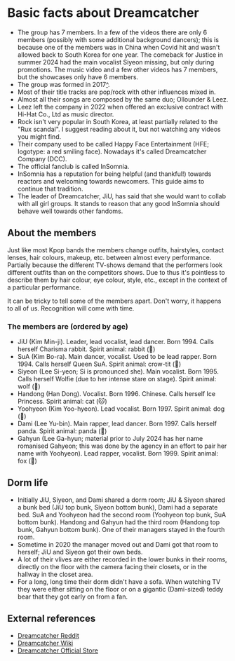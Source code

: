 # Basic facts about Dreamcatcher

* The group has 7 members. In a few of the videos there are only 6 members (possibly with some additional background dancers); this is because one of the members was in China when Covid hit and wasn't allowed back to South Korea for one year.
  The comeback for Justice in summer 2024 had the main vocalist Siyeon missing, but only during promotions. The music video and a few other videos has 7 members, but the showcases only have 6 members.
* The group was formed in 2017[^](A_brief_history_of_Minx.md).
* Most of their title tracks are pop/rock with other influences mixed in.
* Almost all their songs are composed by the same duo; Ollounder & Leez.
* Leez left the company in 2022 when offered an exclusive contract with Hi-Hat Co., Ltd as music director.
* Rock isn't very popular in South Korea, at least partially related to the "Rux scandal". I suggest reading about it, but not watching any videos you might find.
* Their company used to be called Happy Face Entertainment (HFE; logotype: a red smiling face). Nowadays it's called Dreamcatcher Company (DCC).
* The official fanclub is called InSomnia.
* InSomnia has a reputation for being helpful (and thankful!) towards reactors and welcoming towards newcomers. This guide aims to continue that tradition.
* The leader of Dreamcatcher, JiU, has said that she would want to collab with all girl groups. It stands to reason that any good InSomnia should behave well towards other fandoms.

## About the members

Just like most Kpop bands the members change outfits, hairstyles,
contact lenses, hair colours, makeup, etc. between almost every performance.
Partially because the different TV-shows demand that the performers
look different outfits than on the competitors shows.
Due to thus it's pointless to describe them by hair colour, eye colour, style, etc.,
except in the context of a particular performance.

It can be tricky to tell some of the members apart. Don't worry, it happens to all of us.
Recognition will come with time.

### The members are (ordered by age)

* JiU (Kim Min-ji). Leader, lead vocalist, lead dancer. Born 1994. Calls herself Charisma rabbit. Spirit animal: rabbit (🐰)
* SuA (Kim Bo-ra). Main dancer, vocalist. Used to be lead rapper. Born 1994. Calls herself Queen SuA. Spirit animal: crow-tit (🐥)
* Siyeon (Lee Si-yeon; Si is pronounced she). Main vocalist. Born 1995. Calls herself Wolfie (due to her intense stare on stage). Spirit animal: wolf (🐺)
* Handong (Han Dong). Vocalist. Born 1996. Chinese. Calls herself Ice Princess. Spirit animal: cat (🐱)
* Yoohyeon (Kim Yoo-hyeon). Lead vocalist. Born 1997. Spirit animal: dog (🐶)
* Dami (Lee Yu-bin). Main rapper, lead dancer. Born 1997. Calls herself panda. Spirit animal: panda (🐼)
* Gahyun (Lee Ga-hyun; material prior to July 2024 has her name romanised Gahyeon; this was done by the agency in an effort to pair her name with Yoohyeon). Lead rapper, vocalist. Born 1999. Spirit animal: fox (🦊)

## Dorm life

* Initially JiU, Siyeon, and Dami shared a dorm room; JiU & Siyeon shared a bunk bed (JiU top bunk, Siyeon bottom bunk), Dami had a separate bed.
  SuA and Yoohyeon had the second room (Yoohyeon top bunk, SuA bottom bunk). Handong and Gahyun had the third room (Handong top bunk, Gahyun bottom bunk). One of their managers stayed in the fourth room.
* Sometime in 2020 the manager moved out and Dami got that room to herself; JiU and Siyeon got their own beds.
* A lot of their vlives are either recorded in the lower bunks in their rooms, directly on the floor with the camera facing their closets, or in the hallway in the closet area.
* For a long, long time their dorm didn't have a sofa. When watching TV they were either sitting on the floor or on a gigantic (Dami-sized) teddy bear that they got early on from a fan.

## External references

* [Dreamcatcher Reddit](https://www.reddit.com/r/dreamcatcher/)
* [Dreamcatcher Wiki](https://dreamcatcher.fandom.com/wiki/Home)
* [Dreamcatcher Official Store](https://dreamcatcher.kr/)
